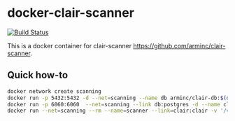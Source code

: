 # docker-clair-scanner

[![Build Status](https://travis-ci.org/ObjectifLibre/docker-clair-scanner.svg?branch=master)](https://travis-ci.org/ObjectifLibre/docker-clair-scanner)

This is a docker container for clair-scanner https://github.com/arminc/clair-scanner.

## Quick how-to

```bash
docker network create scanning
docker run -p 5432:5432 -d --net=scanning --name db arminc/clair-db:$(date -d "yesterday" '+%Y-%m-%d')
docker run -p 6060:6060  --net=scanning --link db:postgres -d --name clair arminc/clair-local-scan:v2.0.1
docker run --net=scanning --rm --name=scanner --link=clair:clair -v '/var/run/docker.sock:/var/run/docker.sock'  objectiflibre/clair-scanner --clair="http://clair:6060" --ip="scanner" -t Medium <Image to scan>

```
